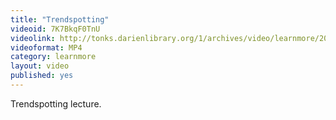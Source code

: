 ```yaml
---
title: "Trendspotting"
videoid: 7K7BkqF0TnU
videolink: http://tonks.darienlibrary.org/1/archives/video/learnmore/20110419_trendspotting.mp4
videoformat: MP4
category: learnmore
layout: video
published: yes
---
```


Trendspotting lecture.